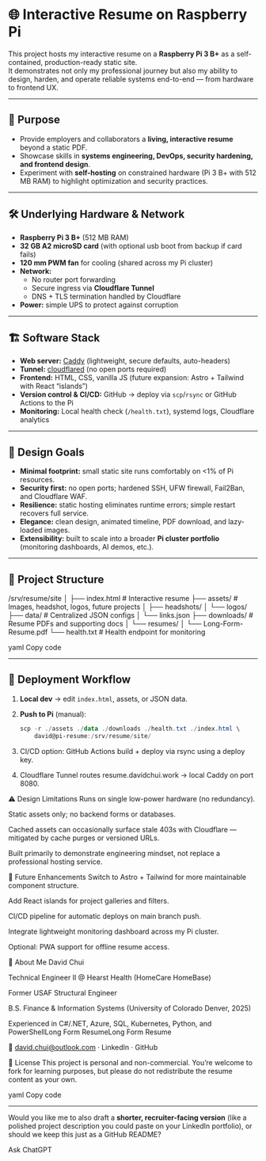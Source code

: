 # 🌐 Interactive Resume on Raspberry Pi

This project hosts my interactive resume on a **Raspberry Pi 3 B+** as a self-contained, production-ready static site.  
It demonstrates not only my professional journey but also my ability to design, harden, and operate reliable systems end-to-end — from hardware to frontend UX.

---

## 📖 Purpose

- Provide employers and collaborators a **living, interactive resume** beyond a static PDF.
- Showcase skills in **systems engineering, DevOps, security hardening, and frontend design**.
- Experiment with **self-hosting** on constrained hardware (Pi 3 B+ with 512 MB RAM) to highlight optimization and security practices.

---

## 🛠️ Underlying Hardware & Network

- **Raspberry Pi 3 B+** (512 MB RAM)  
- **32 GB A2 microSD card** (with optional usb boot from backup if card fails)  
- **120 mm PWM fan** for cooling (shared across my Pi cluster)  
- **Network:**  
  - No router port forwarding  
  - Secure ingress via **Cloudflare Tunnel**  
  - DNS + TLS termination handled by Cloudflare  
- **Power:** simple UPS to protect against corruption

---

## 🏗️ Software Stack

- **Web server:** [Caddy](https://caddyserver.com/) (lightweight, secure defaults, auto-headers)  
- **Tunnel:** [cloudflared](https://developers.cloudflare.com/cloudflare-one/connections/connect-apps/) (no open ports required)  
- **Frontend:** HTML, CSS, vanilla JS (future expansion: Astro + Tailwind with React “islands”)  
- **Version control & CI/CD:** GitHub → deploy via `scp`/`rsync` or GitHub Actions to the Pi  
- **Monitoring:** Local health check (`/health.txt`), systemd logs, Cloudflare analytics  

---

## 🎯 Design Goals

- **Minimal footprint:** small static site runs comfortably on <1% of Pi resources.  
- **Security first:** no open ports; hardened SSH, UFW firewall, Fail2Ban, and Cloudflare WAF.  
- **Resilience:** static hosting eliminates runtime errors; simple restart recovers full service.  
- **Elegance:** clean design, animated timeline, PDF download, and lazy-loaded images.  
- **Extensibility:** built to scale into a broader **Pi cluster portfolio** (monitoring dashboards, AI demos, etc.).

---

## 📂 Project Structure

/srv/resume/site
│
├── index.html # Interactive resume
├── assets/ # Images, headshot, logos, future projects
│ ├── headshots/
│ └── logos/
├── data/ # Centralized JSON configs
│ └── links.json
├── downloads/ # Resume PDFs and supporting docs
│ └── resumes/
│ └── Long-Form-Resume.pdf
└── health.txt # Health endpoint for monitoring

yaml
Copy code

---

## 🚀 Deployment Workflow

1. **Local dev** → edit `index.html`, assets, or JSON data.  
2. **Push to Pi** (manual):  
   ```powershell
   scp -r ./assets ./data ./downloads ./health.txt ./index.html \
       david@pi-resume:/srv/resume/site/
3. CI/CD option: GitHub Actions build + deploy via rsync using a deploy key.

4. Cloudflare Tunnel routes resume.davidchui.work → local Caddy on port 8080.

⚠️ Design Limitations
Runs on single low-power hardware (no redundancy).

Static assets only; no backend forms or databases.

Cached assets can occasionally surface stale 403s with Cloudflare — mitigated by cache purges or versioned URLs.

Built primarily to demonstrate engineering mindset, not replace a professional hosting service.

🌟 Future Enhancements
Switch to Astro + Tailwind for more maintainable component structure.

Add React islands for project galleries and filters.

CI/CD pipeline for automatic deploys on main branch push.

Integrate lightweight monitoring dashboard across my Pi cluster.

Optional: PWA support for offline resume access.

👤 About Me
David Chui

Technical Engineer II @ Hearst Health (HomeCare HomeBase)

Former USAF Structural Engineer

B.S. Finance & Information Systems (University of Colorado Denver, 2025)

Experienced in C#/.NET, Azure, SQL, Kubernetes, Python, and PowerShellLong Form ResumeLong Form Resume

📧 david.chui@outlook.com · LinkedIn · GitHub

📜 License
This project is personal and non-commercial. You’re welcome to fork for learning purposes, but please do not redistribute the resume content as your own.

yaml
Copy code

---

Would you like me to also draft a **shorter, recruiter-facing version** (like a polished project description you could paste on your LinkedIn portfolio), or should we keep this just as a GitHub README?





Ask ChatGPT
